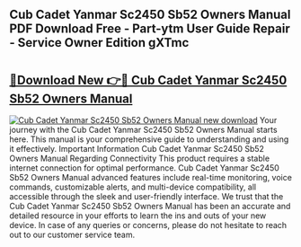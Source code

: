 ## Cub Cadet Yanmar Sc2450 Sb52 Owners Manual PDF Download Free - Part-ytm User Guide Repair - Service Owner Edition gXTmc

# <h2><a href="http://bc92181.oget.top/?id=Cub+Cadet+Yanmar+Sc2450+Sb52+Owners+Manual">🔗Download New 👉🔴 Cub Cadet Yanmar Sc2450 Sb52 Owners Manual</a></h2>

[![Cub Cadet Yanmar Sc2450 Sb52 Owners Manual new download](https://i.imgur.com/5g1atiW.png)](http://bc92181.oget.top/?id=Cub+Cadet+Yanmar+Sc2450+Sb52+Owners+Manual)
Your journey with the Cub Cadet Yanmar Sc2450 Sb52 Owners Manual starts here. This manual is your comprehensive guide to understanding and using it effectively. Important Information Cub Cadet Yanmar Sc2450 Sb52 Owners Manual Regarding Connectivity This product requires a stable internet connection for optimal performance. Cub Cadet Yanmar Sc2450 Sb52 Owners Manual advanced features include real-time monitoring, voice commands, customizable alerts, and multi-device compatibility, all accessible through the sleek and user-friendly interface. We trust that the Cub Cadet Yanmar Sc2450 Sb52 Owners Manual has been an accurate and detailed resource in your efforts to learn the ins and outs of your new device. In case of any queries or concerns, please do not hesitate to reach out to our customer service team.
